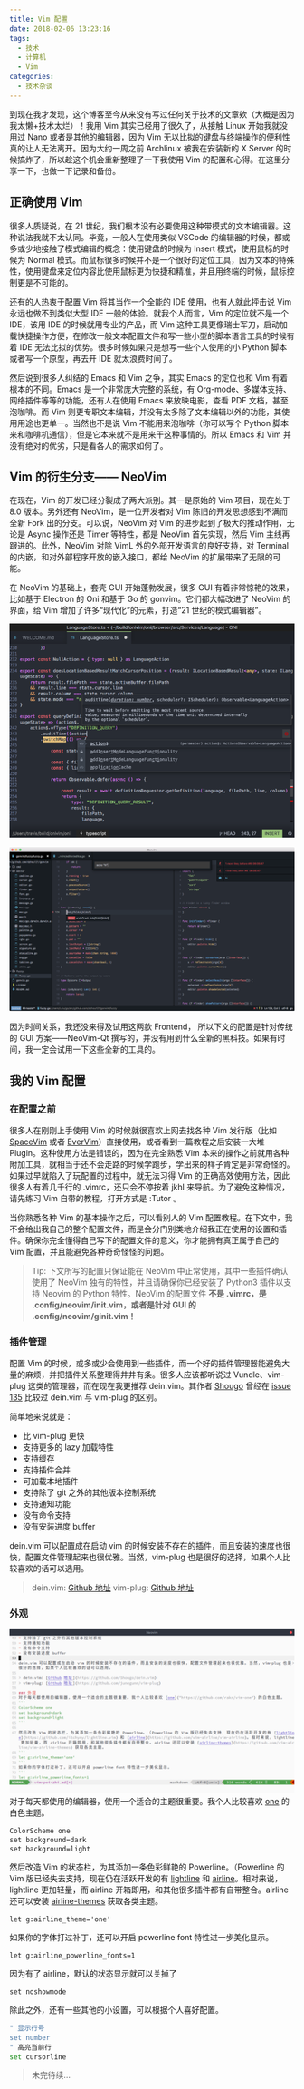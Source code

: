 ```yaml
---
title: Vim 配置
date: 2018-02-06 13:23:16
tags:
  - 技术
  - 计算机
  - Vim
categories:
  - 技术杂谈
---
```

到现在我才发现，这个博客至今从来没有写过任何关于技术的文章欸（大概是因为我太懒+技术太烂）！我用 Vim 其实已经用了很久了，从接触 Linux 开始我就没用过 Nano 或者是其他的编辑器，因为 Vim 无以比拟的键盘与终端操作的便利性真的让人无法离开。因为大约一周之前 Archlinux 被我在安装新的 X Server 的时候搞炸了，所以趁这个机会重新整理了一下我使用 Vim 的配置和心得。在这里分享一下，也做一下记录和备份。

<!-- more -->

## 正确使用 Vim

很多人质疑说，在 21 世纪，我们根本没有必要使用这种带模式的文本编辑器。这种说法我就不太认同。毕竟，一般人在使用类似 VSCode 的编辑器的时候，都或多或少地接触了模式编辑的概念：使用键盘的时候为 Insert 模式，使用鼠标的时候为 Normal 模式。而鼠标很多时候并不是一个很好的定位工具，因为文本的特殊性，使用键盘来定位内容比使用鼠标更为快捷和精准，并且用终端的时候，鼠标控制更是不可能的。

还有的人热衷于配置 Vim 将其当作一个全能的 IDE 使用，也有人就此抨击说 Vim 永远也做不到类似大型 IDE 一般的体验。就我个人而言，Vim 的定位就不是一个 IDE，该用 IDE 的时候就用专业的产品，而 Vim 这种工具更像瑞士军刀，启动加载快捷操作方便，在修改一般文本配置文件和写一些小型的脚本语言工具的时候有着 IDE 无法比拟的优势。很多时候如果只是想写一些个人使用的小 Python 脚本或者写一个原型，再去开 IDE 就太浪费时间了。

然后说到很多人纠结的 Emacs 和 Vim 之争，其实 Emacs 的定位也和 Vim 有着根本的不同。Emacs 是一个非常庞大完整的系统，有 Org-mode、多媒体支持、网络插件等等的功能，还有人在使用 Emacs 来放映电影，查看 PDF 文档，甚至泡咖啡。而 Vim 则更专职文本编辑，并没有太多除了文本编辑以外的功能，其使用用途也更单一。当然也不是说 Vim 不能用来泡咖啡（你可以写个 Python 脚本来和咖啡机通信），但是它本来就不是用来干这种事情的。所以 Emacs 和 Vim 并没有绝对的优劣，只是看各人的需求如何了。

## Vim 的衍生分支—— NeoVim

在现在，Vim 的开发已经分裂成了两大派别。其一是原始的 Vim 项目，现在处于 8.0 版本。另外还有 NeoVim，是一位开发者对 Vim 陈旧的开发思想感到不满而全新 Fork 出的分支。可以说，NeoVim 对 Vim 的进步起到了极大的推动作用，无论是 Async 操作还是 Timer 等特性，都是 NeoVim 首先实现，然后 Vim 主线再跟进的。此外，NeoVim 对除 VimL 外的外部开发语言的良好支持，对 Terminal 的内嵌，和对外部程序开放的嵌入接口，都给 NeoVim 的扩展带来了无限的可能。

在 NeoVim 的基础上，套壳 GUI 开始蓬勃发展，很多 GUI 有着非常惊艳的效果，比如基于 Electron 的 Oni 和基于 Go 的 gonvim。它们都大幅改进了 NeoVim 的界面，给 Vim 增加了许多“现代化”的元素，打造“21 世纪的模式编辑器”。

![Oni](/images/oni.png)

![gonvim](/images/gonvim.png)

因为时间关系，我还没来得及试用这两款 Frontend， 所以下文的配置是针对传统的 GUI 方案——NeoVim-Qt 撰写的，并没有用到什么全新的黑科技。如果有时间，我一定会试用一下这些全新的工具的。

## 我的 Vim 配置

### 在配置之前
很多人在刚刚上手使用 Vim 的时候就很喜欢上网去找各种 Vim 发行版（比如 [SpaceVim](https://github.com/SpaceVim/SpaceVim) 或者 [EverVim](https://github.com/LER0ever/EverVim)）直接使用，或者看到一篇教程之后安装一大堆 Plugin。这种使用方法是错误的，因为在完全熟悉 Vim 本来的操作之前就用各种附加工具，就相当于还不会走路的时候学跑步，学出来的样子肯定是非常奇怪的。如果过早就陷入了玩配置的过程中，就无法习得 Vim 的正确高效使用方法，因此很多人有着几千行的 .vimrc，还只会不停按着 jkhl 来导航。为了避免这种情况，请先练习 Vim 自带的教程，打开方式是 :Tutor 。

当你熟悉各种 Vim 的基本操作之后，可以看别人的 Vim 配置教程。在下文中，我不会给出我自己的整个配置文件，而是会分门别类地介绍我正在使用的设置和插件。确保你完全懂得自己写下的配置文件的意义，你才能拥有真正属于自己的 Vim 配置，并且能避免各种奇奇怪怪的问题。

> Tip: 下文所写的配置只保证能在 NeoVim 中正常使用，其中一些插件确认使用了 NeoVim 独有的特性，并且请确保你已经安装了 Python3 插件以支持 Neovim 的 Python 特性。NeoVim 的配置文件 **不是 .vimrc，是 .config/neovim/init.vim，或者是针对 GUI 的 .config/neovim/ginit.vim！**

### 插件管理
配置 Vim 的时候，或多或少会使用到一些插件，而一个好的插件管理器能避免大量的麻烦，并把插件关系整理得井井有条。很多人应该都听说过 Vundle、vim-plug 这类的管理器，而在现在我更推荐 dein.vim。其作者 [Shougo](https://github.com/Shougo) 曾经在 [issue 135](https://github.com/Shougo/dein.vim/issues/135) 比较过 dein.vim 与 vim-plug 的区别。

简单地来说就是：
- 比 vim-plug 更快
- 支持更多的 lazy 加载特性
- 支持缓存
- 支持插件合并
- 可加载本地插件
- 支持除了 git 之外的其他版本控制系统
- 支持通知功能
- 没有命令支持
- 没有安装进度 buffer

dein.vim 可以配置成在启动 vim 的时候安装不存在的插件，而且安装的速度也很快，配置文件管理起来也很优雅。当然，vim-plug 也是很好的选择，如果个人比较喜欢的话可以选用。

> dein.vim: [Github 地址](https://github.com/Shougo/dein.vim)
> vim-plug: [Github 地址](https://github.com/junegunn/vim-plug)

### 外观
![one](/images/vim-one-md.png)
对于每天都使用的编辑器，使用一个适合的主题很重要。我个人比较喜欢 [one]("https://github.com/rakr/vim-one") 的白色主题。
```
ColorScheme one
set background=dark
set background=light
```

然后改造 Vim 的状态栏，为其添加一条色彩鲜艳的 Powerline。（Powerline 的 Vim 版已经失去支持，现在仍在活跃开发的有 [lightline](https://github.com/itchyny/lightline.vim) 和 [airline](https://github.com/vim-airline/vim-airline)。相对来说，lightline 更加轻量，而 airline 开箱即用，和其他很多插件都有自带整合。airline 还可以安装 [airline-themes](https://github.com/vim-airline/vim-airline-themes) 获取各类主题。
```
let g:airline_theme='one'
```
如果你的字体打过补丁，还可以开启 powerline font 特性进一步美化显示。
```
let g:airline_powerline_fonts=1
```
因为有了 airline，默认的状态显示就可以关掉了
```
set noshowmode
```

除此之外，还有一些其他的小设置，可以根据个人喜好配置。
``` bash
" 显示行号
set number
" 高亮当前行
set cursorline
```

> 未完待续...
